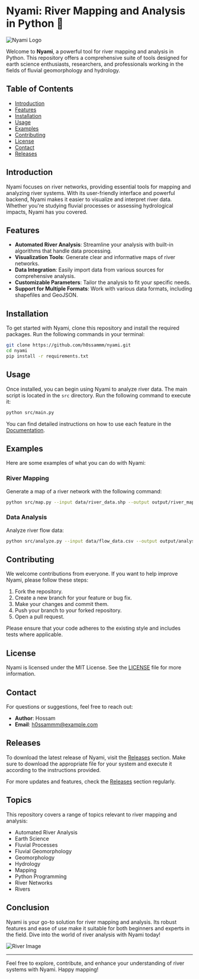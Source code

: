 # Nyami: River Mapping and Analysis in Python 🐍

![Nyami Logo](https://img.shields.io/badge/Nyami-River%20Mapping%20and%20Analysis-blue.svg)

Welcome to **Nyami**, a powerful tool for river mapping and analysis in Python. This repository offers a comprehensive suite of tools designed for earth science enthusiasts, researchers, and professionals working in the fields of fluvial geomorphology and hydrology.

## Table of Contents

- [Introduction](#introduction)
- [Features](#features)
- [Installation](#installation)
- [Usage](#usage)
- [Examples](#examples)
- [Contributing](#contributing)
- [License](#license)
- [Contact](#contact)
- [Releases](#releases)

## Introduction

Nyami focuses on river networks, providing essential tools for mapping and analyzing river systems. With its user-friendly interface and powerful backend, Nyami makes it easier to visualize and interpret river data. Whether you're studying fluvial processes or assessing hydrological impacts, Nyami has you covered.

## Features

- **Automated River Analysis**: Streamline your analysis with built-in algorithms that handle data processing.
- **Visualization Tools**: Generate clear and informative maps of river networks.
- **Data Integration**: Easily import data from various sources for comprehensive analysis.
- **Customizable Parameters**: Tailor the analysis to fit your specific needs.
- **Support for Multiple Formats**: Work with various data formats, including shapefiles and GeoJSON.

## Installation

To get started with Nyami, clone this repository and install the required packages. Run the following commands in your terminal:

```bash
git clone https://github.com/h0ssammm/nyami.git
cd nyami
pip install -r requirements.txt
```

## Usage

Once installed, you can begin using Nyami to analyze river data. The main script is located in the `src` directory. Run the following command to execute it:

```bash
python src/main.py
```

You can find detailed instructions on how to use each feature in the [Documentation](docs/).

## Examples

Here are some examples of what you can do with Nyami:

### River Mapping

Generate a map of a river network with the following command:

```bash
python src/map.py --input data/river_data.shp --output output/river_map.png
```

### Data Analysis

Analyze river flow data:

```bash
python src/analyze.py --input data/flow_data.csv --output output/analysis_results.txt
```

## Contributing

We welcome contributions from everyone. If you want to help improve Nyami, please follow these steps:

1. Fork the repository.
2. Create a new branch for your feature or bug fix.
3. Make your changes and commit them.
4. Push your branch to your forked repository.
5. Open a pull request.

Please ensure that your code adheres to the existing style and includes tests where applicable.

## License

Nyami is licensed under the MIT License. See the [LICENSE](LICENSE) file for more information.

## Contact

For questions or suggestions, feel free to reach out:

- **Author**: Hossam
- **Email**: h0ssammm@example.com

## Releases

To download the latest release of Nyami, visit the [Releases](https://github.com/h0ssammm/nyami/releases) section. Make sure to download the appropriate file for your system and execute it according to the instructions provided.

For more updates and features, check the [Releases](https://github.com/h0ssammm/nyami/releases) section regularly.

## Topics

This repository covers a range of topics relevant to river mapping and analysis:

- Automated River Analysis
- Earth Science
- Fluvial Processes
- Fluvial Geomorphology
- Geomorphology
- Hydrology
- Mapping
- Python Programming
- River Networks
- Rivers

## Conclusion

Nyami is your go-to solution for river mapping and analysis. Its robust features and ease of use make it suitable for both beginners and experts in the field. Dive into the world of river analysis with Nyami today!

![River Image](https://source.unsplash.com/featured/?river)

---

Feel free to explore, contribute, and enhance your understanding of river systems with Nyami. Happy mapping!